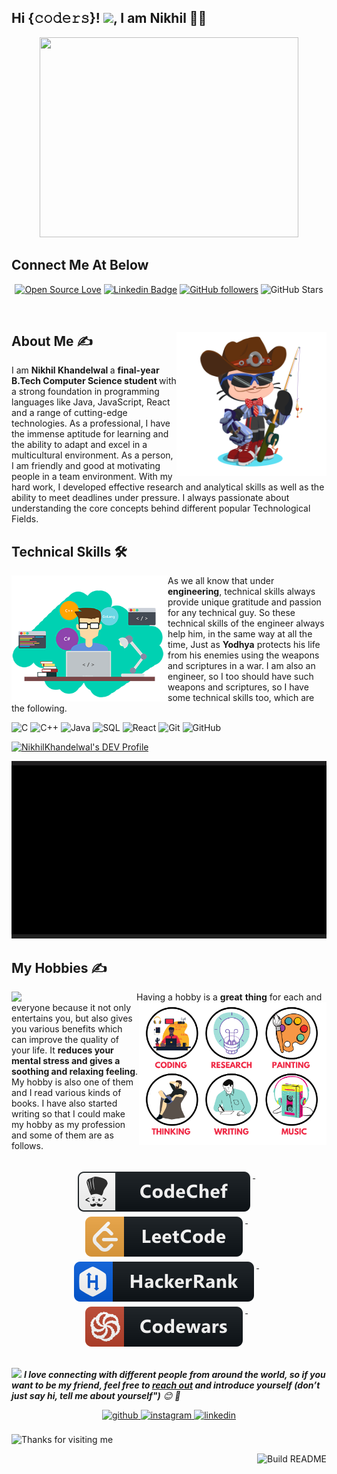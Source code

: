 
## Hi {𝚌𝚘𝚍𝚎𝚛𝚜}! <img src="https://github.com/TheDudeThatCode/TheDudeThatCode/blob/master/Assets/Hi.gif" width="29px">, I am Nikhil 👨‍🎓

<!-- Header -->

<p align="center">
  <img src="https://github.com/abhisheknaiidu/abhisheknaiidu/blob/master/code.gif?raw=true" width="414" height="320" />
</p>

## Connect Me At Below
  <!--social media icon-->
<div align="center">
 
 
 
 
[![Open Source Love](https://badges.frapsoft.com/os/v2/open-source.svg?v=103)](https://github.com/nikhil-khandelwal-1001)
[![Linkedin Badge](https://img.shields.io/badge/-nikhil%20khandelwal-blue?style=social&logo=Linkedin&logoColor=blue&link=https://www.linkedin.com/in/nikhil-khandelwal-/)](www.linkedin.com/in/nikhil-khandelwal-) 
 [![GitHub followers](https://img.shields.io/github/followers/hac?label=Follow&style=social)](https://github.com/nikhil-khandelwal-1001)
![GitHub Stars](https://img.shields.io/github/stars/nikhil-khandelwal-1001?style=social)

</div>  

</br>

<!--About Me-->
<div>
 <p>
  <img width="240" height="230" align='right' src="https://github.com/nikhil-khandelwal-1001/nikhil-khandelwal-1001/blob/main/assets/oct-about.png"> 
</p>


## About Me ✍


I am <b> Nikhil Khandelwal </b> a <b> final-year B.Tech Computer Science student </b> with a strong foundation in programming languages like Java, JavaScript, React and a range of cutting-edge technologies. As a professional, I have the immense aptitude for learning and the ability to adapt and excel in a multicultural environment. As a person, I am friendly and good at motivating people in a team environment. With my hard work, I developed effective research and analytical skills as well as the ability to meet deadlines under pressure. I always passionate about understanding the core concepts behind different popular Technological Fields. 

<!--technical skill-->

## Technical Skills 🛠 

<img align='left' src='https://github.com/nikhil-khandelwal-1001/nikhil-khandelwal-1001/blob/main/assets/about.png' width='250"'>

As we all know that under <b>engineering</b>, technical skills always provide unique gratitude and passion for any technical guy. So these technical skills of the engineer always help him, in the same way at all the time, Just as <b>Yodhya</b> protects his life from his enemies using the weapons and scriptures in a war. I am also an engineer, so I too should have such weapons and scriptures, so I  have some technical skills too,  which are the following.

![C](https://img.shields.io/badge/-C-000?&logo=C)
![C++](https://img.shields.io/badge/-C++-00599C?style=flat-square&logo=c)
![Java](https://img.shields.io/badge/-Java-E34A86?style=flat-square&logo=java)
![SQL](https://img.shields.io/badge/-SQL-blue?style=flat-square&logo=MySQL)
![React](https://img.shields.io/badge/-React-blue?style=flat-square&logo=React)
![Git](https://img.shields.io/badge/-Git-black?style=flat-square&logo=git)
![GitHub](https://img.shields.io/badge/-GitHub-181717?style=flat-square&logo=github)


<a href="https://dev.to/amit17133129">
  <img src="https://d2fltix0v2e0sb.cloudfront.net/dev-badge.svg" alt="NikhilKhandelwal's DEV Profile" height="30" width="30">
</a>

<p align="center">
  <img src="https://github.com/nikhil-khandelwal-1001/nikhil-khandelwal-1001/blob/main/MySkills.gif?raw=true"/>
</p>

 <!--My Hobbies-->
 
 

## My Hobbies ✍

<img align='left' src='https://media.giphy.com/media/M9gbBd9nbDrOTu1Mqx/giphy.gif' width='200"'>
 
Having a hobby is a <b>great</b> <img align='right' src='https://github.com/nikhil-khandelwal-1001/nikhil-khandelwal-1001/blob/main/assets/hobby.png' width='300"'><b>thing</b> for each and everyone because it not only entertains you,
but also gives you various benefits which can improve the quality of your life. It <b>reduces your mental stress and gives a soothing and relaxing feeling</b>. My hobby is also one of them and I read various kinds of books. I have also started writing so that I could make my hobby as my profession and some of them are as follows.
##
<p align="center">

  <a href="#">
    <img src="https://raw.githubusercontent.com/AbhishekMaira10/AbhishekMaira10/master/Resources/svg/codechef.svg" alt="codechef" style="vertical-align:top; margin:4px">
  </a>&nbsp;&nbsp;&nbsp;

  <a href="https://leetcode.com/profile/nikhilkhandelwal">
    <img src="https://raw.githubusercontent.com/AbhishekMaira10/AbhishekMaira10/master/Resources/svg/leetcode.svg" alt="leetcode" style="vertical-align:top; margin:4px">
  </a>&nbsp;&nbsp;&nbsp;

  <a href="https://www.hackerrank.com/profile/nikhilkh1001">
    <img src="https://raw.githubusercontent.com/AbhishekMaira10/AbhishekMaira10/master/Resources/svg/hackerrank.svg" alt="hackerrank" style="vertical-align:top; margin:4px">
  </a>&nbsp;&nbsp;&nbsp;
  
  <a href="#">
    <img src="https://raw.githubusercontent.com/AbhishekMaira10/AbhishekMaira10/master/Resources/svg/codewars.svg" alt="codewars" style="vertical-align:top; margin:4px">
  </a> &nbsp;&nbsp;&nbsp;
</p>

##

<!--footer-->

##
<img src="https://media.giphy.com/media/LnQjpWaON8nhr21vNW/giphy.gif" width="60"> <em><b>I love connecting with different people from around the world, so if you want to be my friend, feel free to [reach out](https://wa.me/+917426965799) and introduce yourself (don’t just say hi, tell me about yourself")</b> 😊 💜</em>


<div align="center">
<a href="https://github.com/nikhil-khandelwal-1001" target="_blank">
<img src=https://img.shields.io/badge/github-%2324292e.svg?&style=for-the-badge&logo=github&logoColor=white alt=github style="margin-bottom: 5px;" />
</a>
<a href="https://www.instagram.com/nikhil_gupta_1001/" target="_blank">
<img src=https://img.shields.io/badge/Instagram-E4405F?style=for-the-badge&logo=instagram&logoColor=white alt=instagram style="margin-bottom: 5px;" />

<a href="https://linkedin.com/in/nikhil-khandelwal-" target="_blank">
<img src=https://img.shields.io/badge/linkedin-%231E77B5.svg?&style=for-the-badge&logo=linkedin&logoColor=white alt=linkedin style="margin-bottom: 5px;" />
</a>

</div>    

<br/> 
   
<img height="120" alt="Thanks for visiting me" width="100%" src="https://raw.githubusercontent.com/BrunnerLivio/brunnerlivio/master/images/marquee.svg" />

<a href="https://github.com/nikhil-khandelwal-1001/nikhil-khandelwal-1001"><img src="https://github.com/simonw/simonw/workflows/Build%20README/badge.svg" align="right" alt="Build README">

 
